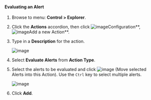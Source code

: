 #### Evaluating an Alert

1. Browse to menu: **Control > Explorer**.

2. Click the **Actions** accordion, then click ![image](../images/1847.png**)Configuration**, ![image](../images/1862.png**)Add a new Action**.

3. Type in a **Description** for the action.

    ![image](../images/1911.png)

4. Select **Evaluate Alerts** from **Action Type**.

5. Select the alerts to be evaluated and click ![image](../images/1876.png) (Move selected Alerts into this Action). Use the `Ctrl` key to select multiple alerts.

    ![image](../images/1912.png)

6. Click **Add**.
